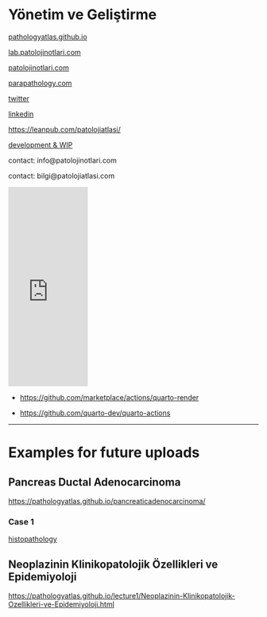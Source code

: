 # Yönetim ve Geliştirme

[pathologyatlas.github.io](https://pathologyatlas.github.io/)

[lab.patolojinotlari.com](https://lab.patolojinotlari.com)

[patolojinotlari.com](https://patolojinotlari.com)

[parapathology.com](https://parapathology.com)

[twitter](https://twitter.com/patolojinotlari)

[linkedin](https://www.linkedin.com/company/patoloji-notlari)

https://leanpub.com/patolojiatlasi/

[development & WIP](https://pathologyatlas.github.io/development.md)

contact: info\@patolojinotlari.com

contact: bilgi\@patolojiatlasi.com

<iframe width="160" height="400" src="https://leanpub.com/patolojiatlasi/embed" frameborder="0" allowtransparency="true">

</iframe>

-   https://github.com/marketplace/actions/quarto-render

-   https://github.com/quarto-dev/quarto-actions

------------------------------------------------------------------------

# Examples for future uploads

## Pancreas Ductal Adenocarcinoma

<https://pathologyatlas.github.io/pancreaticadenocarcinoma/>

### Case 1

[histopathology](https://pathologyatlas.github.io/pancreaticadenocarcinoma/case1-histopathology/viewer_z0.html)

## Neoplazinin Klinikopatolojik Özellikleri ve Epidemiyoloji

<https://pathologyatlas.github.io/lecture1/Neoplazinin-Klinikopatolojik-Ozellikleri-ve-Epidemiyoloji.html>
